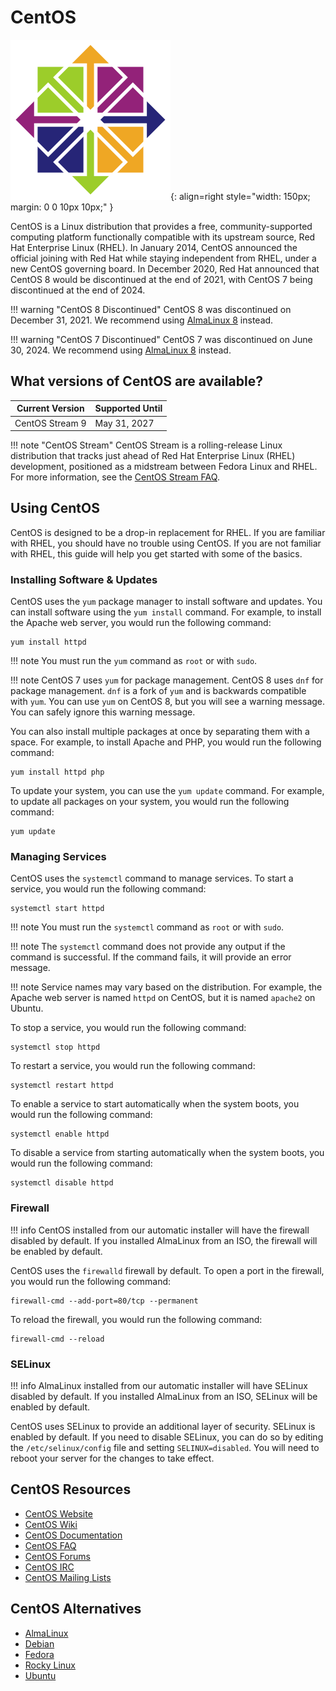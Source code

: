 # CentOS

![CentOS Logo](../images/oslogos/centos.png){: align=right style="width: 150px; margin: 0 0 10px 10px;" }

CentOS is a Linux distribution that provides a free, community-supported computing platform functionally compatible with its upstream source, Red Hat Enterprise Linux (RHEL). In January 2014, CentOS announced the official joining with Red Hat while staying independent from RHEL, under a new CentOS governing board. In December 2020, Red Hat announced that CentOS 8 would be discontinued at the end of 2021, with CentOS 7 being discontinued at the end of 2024. 

!!! warning "CentOS 8 Discontinued"
    CentOS 8 was discontinued on December 31, 2021. We recommend using [AlmaLinux 8](almalinux.md) instead.

!!! warning "CentOS 7 Discontinued"
    CentOS 7 was discontinued on June 30, 2024. We recommend using [AlmaLinux 8](almalinux.md) instead.

## What versions of CentOS are available?

| Current Version | Supported Until    |
| --------------- | ------------------ |
| CentOS Stream 9 | May 31, 2027       |

!!! note "CentOS Stream"
    CentOS Stream is a rolling-release Linux distribution that tracks just ahead of Red Hat Enterprise Linux (RHEL) development, positioned as a midstream between Fedora Linux and RHEL. For more information, see the [CentOS Stream FAQ](https://www.centos.org/centos-stream/).


## Using CentOS

CentOS is designed to be a drop-in replacement for RHEL. If you are familiar with RHEL, you should have no trouble using CentOS. If you are not familiar with RHEL, this guide will help you get started with some of the basics.

### Installing Software & Updates

CentOS uses the `yum` package manager to install software and updates. You can install software using the `yum install` command. For example, to install the Apache web server, you would run the following command:

```
yum install httpd
```

!!! note
    You must run the `yum` command as `root` or with `sudo`.

!!! note 
    CentOS 7 uses `yum` for package management. CentOS 8 uses `dnf` for package management. `dnf` is a fork of `yum` and is backwards compatible with `yum`. You can use `yum` on CentOS 8, but you will see a warning message. You can safely ignore this warning message.

You can also install multiple packages at once by separating them with a space. For example, to install Apache and PHP, you would run the following command:

```
yum install httpd php
```

To update your system, you can use the `yum update` command. For example, to update all packages on your system, you would run the following command:

```
yum update
```

### Managing Services

CentOS uses the `systemctl` command to manage services. To start a service, you would run the following command:

```
systemctl start httpd
```

!!! note
    You must run the `systemctl` command as `root` or with `sudo`.

!!! note
    The `systemctl` command does not provide any output if the command is successful. If the command fails, it will provide an error message.

!!! note
    Service names may vary based on the distribution. For example, the Apache web server is named `httpd` on CentOS, but it is named `apache2` on Ubuntu.

To stop a service, you would run the following command:

```
systemctl stop httpd
```

To restart a service, you would run the following command:

```
systemctl restart httpd
```

To enable a service to start automatically when the system boots, you would run the following command:

```
systemctl enable httpd
```

To disable a service from starting automatically when the system boots, you would run the following command:

```
systemctl disable httpd
```

### Firewall

!!! info
    CentOS installed from our automatic installer will have the firewall disabled by default. If you installed AlmaLinux from an ISO, the firewall will be enabled by default.

CentOS uses the `firewalld` firewall by default. To open a port in the firewall, you would run the following command:

```
firewall-cmd --add-port=80/tcp --permanent
```

To reload the firewall, you would run the following command:

```
firewall-cmd --reload
```

### SELinux

!!! info
    AlmaLinux installed from our automatic installer will have SELinux disabled by default. If you installed AlmaLinux from an ISO, SELinux will be enabled by default.

CentOS uses SELinux to provide an additional layer of security. SELinux is enabled by default. If you need to disable SELinux, you can do so by editing the `/etc/selinux/config` file and setting `SELINUX=disabled`. You will need to reboot your server for the changes to take effect.

## CentOS Resources

* [CentOS Website](https://www.centos.org/)
* [CentOS Wiki](https://wiki.centos.org/)
* [CentOS Documentation](https://docs.centos.org/)
* [CentOS FAQ](https://www.centos.org/faq/)
* [CentOS Forums](https://forums.centos.org/)
* [CentOS IRC](https://www.centos.org/irc/)
* [CentOS Mailing Lists](https://lists.centos.org/)

## CentOS Alternatives

* [AlmaLinux](almalinux.md)
* [Debian](debian.md)
* [Fedora](fedora.md)
* [Rocky Linux](rocky_linux.md)
* [Ubuntu](ubuntu.md)

